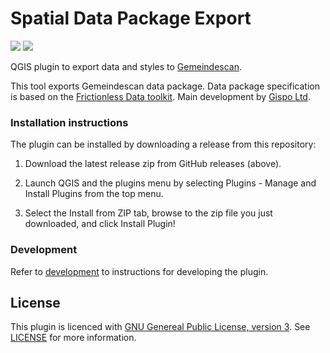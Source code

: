 # Spatial Data Package Export
![](https://github.com/GispoCoding/gemeindescan-exporter/workflows/Tests/badge.svg)
![](https://github.com/GispoCoding/gemeindescan-exporter/workflows/Release/badge.svg)

QGIS plugin to export data and styles to [Gemeindescan](https://gemeindescan.ch/de/).

This tool exports Gemeindescan data package. Data package specification is based on the [Frictionless Data toolkit](https://frictionlessdata.io/).
Main development by [Gispo Ltd](https://www.gispo.fi/en/home/).


### Installation instructions

The plugin can be installed by downloading a release from this 
repository:

1. Download the latest release zip from GitHub releases (above).

2. Launch QGIS and the plugins menu by selecting Plugins - Manage and Install Plugins from the top menu.

3. Select the Install from ZIP tab, browse to the zip file you just downloaded, and click Install Plugin!


### Development

Refer to [development](docs/development.md) to instructions for developing the plugin.

## License
This plugin is licenced with 
[GNU Genereal Public License, version 3](https://www.gnu.org/licenses/gpl-3.0.html). 
See [LICENSE](LICENSE) for more information.
